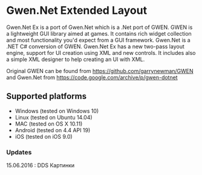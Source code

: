 # Gwen.Net Extended Layout

Gwen.Net Ex is a port of Gwen.Net which is a .Net port of GWEN. GWEN is a lightweight GUI library aimed at games. It contains rich widget collection and most functionality you'd expect from a GUI framework. Gwen.Net is a .NET C# conversion of GWEN. Gwen.Net Ex has
a new two-pass layout engine, support for UI creation using XML and new controls. It includes also a simple XML designer to help creating an UI with XML.

Original GWEN can be found from https://github.com/garrynewman/GWEN and Gwen.Net from https://code.google.com/archive/p/gwen-dotnet

## Supported platforms

- Windows (tested on Windows 10)
- Linux (tested on Ubuntu 14.04)
- MAC (tested on OS X 10.11)
- Android (tested on 4.4 API 19)
- iOS (tested on iOS 9.0)

### Updates
15.06.2016 : DDS Картинки
